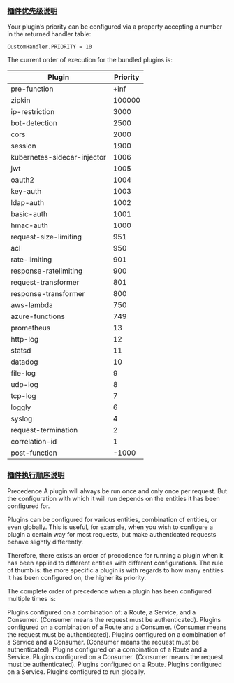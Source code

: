 ### [插件优先级说明](https://docs.konghq.com/2.0.x/plugin-development/custom-logic/)

Your plugin’s priority can be configured via a property accepting a number in the returned handler table:
```
CustomHandler.PRIORITY = 10
```
The current order of execution for the bundled plugins is:
           
|Plugin	 | Priority                   |
| ------ | ------                     |
|pre-function	|+inf                 |
|zipkin	|100000                       |
|ip-restriction|	3000              |
|bot-detection	|2500                 |
|cors	|2000                         |
|session	|1900                     |
|kubernetes-sidecar-injector	|1006 |
|jwt	|1005                         |
|oauth2	|1004                         |
|key-auth	|1003                     |
|ldap-auth	|1002                     |
|basic-auth|	1001                  |
|hmac-auth	|1000                     |
|request-size-limiting	|951          |
|acl	|950                          |
|rate-limiting	|901                  |
|response-ratelimiting	|900          |
|request-transformer	|801          |
|response-transformer	|800          |
|aws-lambda	|750                      |
|azure-functions	|749              |
|prometheus	|13                       |
|http-log	|12                       |
|statsd	|11                           |
|datadog	|10                       |
|file-log	|9                        |
|udp-log	|8                        |
|tcp-log	|7                        |
|loggly|	6                         |
|syslog|	4                         |
|request-termination|	2             |
|correlation-id	|1                    |
|post-function |-1000                 |


### [插件执行顺序说明](https://docs.konghq.com/0.14.x/admin-api/#information-routes/)

Precedence
A plugin will always be run once and only once per request. But the configuration with which it will run depends on the entities it has been configured for.

Plugins can be configured for various entities, combination of entities, or even globally. This is useful, for example, when you wish to configure a plugin a certain way for most requests, but make authenticated requests behave slightly differently.

Therefore, there exists an order of precedence for running a plugin when it has been applied to different entities with different configurations. The rule of thumb is: the more specific a plugin is with regards to how many entities it has been configured on, the higher its priority.

The complete order of precedence when a plugin has been configured multiple times is:

Plugins configured on a combination of: a Route, a Service, and a Consumer. (Consumer means the request must be authenticated).
Plugins configured on a combination of a Route and a Consumer. (Consumer means the request must be authenticated).
Plugins configured on a combination of a Service and a Consumer. (Consumer means the request must be authenticated).
Plugins configured on a combination of a Route and a Service.
Plugins configured on a Consumer. (Consumer means the request must be authenticated).
Plugins configured on a Route.
Plugins configured on a Service.
Plugins configured to run globally.